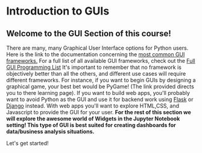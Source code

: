# Introduction to GUIs
## Welcome to the GUI Section of this course!
There are many, many Graphical User Interface options for Python users.
Here is the link to the documentation concerning the [most common GUI frameworks.](https://wiki.python.org/moin/GUI%20Programming%20in%20Python)
For a full list of all available GUI frameworks, check out the [Full GUI Programming List](https://wiki.python.org/moin/GuiProgramming)
It's important to remember that no framework is objectively better than all the others, and different use cases will require different frameworks. For instance, if you want to begin GUIs by designing a graphical game, your best bet would be PyGame! (The link provided directs you to there learning page).
If you want to build web apps, you'll probably want to avoid Python as the GUI and use it for backend work using [Flask](http://flask.pocoo.org/) or [Django](https://www.djangoproject.com/) instead. With web apps you'll want to explore HTML,CSS, and Javascript to provide the GUI for your user.
**For the rest of this section we will explore the awesome world of Widgets in the Jupyter Notebook setting! This type of GUI is best suited for creating dashboards for data/business analysis situations.**

Let's get started!
